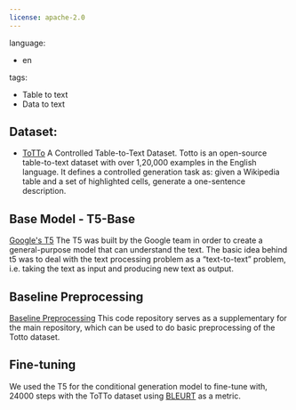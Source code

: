 ```yaml
---
license: apache-2.0
---
```

language: 
- en

tags:
- Table to text
- Data to text

## Dataset:
- [ToTTo](https://github.com/google-research-datasets/ToTTo)
A Controlled Table-to-Text Dataset. Totto is an open-source table-to-text dataset with over 1,20,000 examples in the English language. It defines a controlled generation task as: given a Wikipedia table and a set of highlighted cells, generate a one-sentence description.

## Base Model - T5-Base
[Google's T5](https://ai.googleblog.com/2020/02/exploring-transfer-learning-with-t5.html) 
The T5 was built by the Google team in order to create a general-purpose model that can understand the text. The basic idea behind t5 was to deal with the text processing problem as a “text-to-text” problem, i.e. taking the text as input and producing new text as output.

## Baseline Preprocessing
[Baseline Preprocessing](https://github.com/google-research/language/tree/master/language/totto)
This code repository serves as a supplementary for the main repository, which can be used to do basic preprocessing of the Totto dataset.
 
## Fine-tuning
We used the T5 for the conditional generation model to fine-tune with, 24000 steps with the ToTTo dataset using [BLEURT](https://arxiv.org/abs/2004.04696) as a metric.


